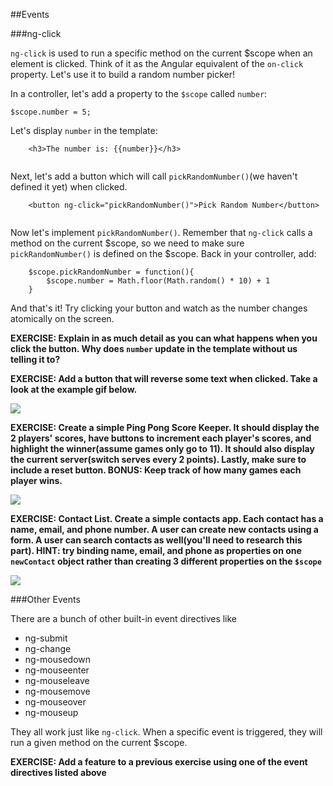 ##Events

###ng-click

`ng-click` is used to run a specific method on the current $scope when an element is clicked. Think of it as the Angular equivalent of the `on-click` property.  Let's use it to build a random number picker!

In a controller, let's add a property to the `$scope` called `number`:

```
$scope.number = 5;	
```

Let's display `number` in the template:

```
	<h3>The number is: {{number}}</h3>
	
```

Next, let's add a button which will call `pickRandomNumber()`(we haven't defined it yet) when clicked.

```
	<button ng-click="pickRandomNumber()">Pick Random Number</button>
	
```

Now let's implement `pickRandomNumber()`. Remember that `ng-click` calls a method on the current $scope, so we need to make sure `pickRandomNumber()` is defined on the $scope. Back in your controller, add:

```
	$scope.pickRandomNumber = function(){
		$scope.number = Math.floor(Math.random() * 10) + 1
	}
```

And that's it!  Try clicking your button and watch as the number changes atomically on the screen.

**EXERCISE:  Explain in as much detail as you can what happens when you click the button.  Why does `number` update in the template without us telling it to?**

**EXERCISE: Add a button that will reverse some text when clicked.  Take a look at the example gif below.**

![](http://zippy.gfycat.com/ClosedFreshGar.gif)

**EXERCISE: Create a simple Ping Pong Score Keeper.  It should display the 2 players' scores, have buttons to increment each player's scores, and highlight the winner(assume games only go to 11).  It should also display the current server(switch serves every 2 points).  Lastly, make sure to include a reset button.  BONUS: Keep track of how many games each player wins.**

![](https://i.gyazo.com/40d31881e3774f4f374503920e784931.gif)


**EXERCISE: Contact List.  Create a simple contacts app.  Each contact has a name, email, and phone number.  A user can create new contacts using a form.  A user can search contacts as well(you'll need to research this part). HINT: try binding name, email, and phone as properties on one `newContact` object rather than creating 3 different properties on the `$scope`**


![](https://i.gyazo.com/e1dba3d8e24812690d1af363630af5a6.gif)


###Other Events

There are a bunch of other built-in event directives like

* ng-submit
* ng-change
* ng-mousedown
* ng-mouseenter
* ng-mouseleave
* ng-mousemove
* ng-mouseover
* ng-mouseup

They all work just like `ng-click`.  When a specific event is triggered, they will run a given method on the current $scope.  

**EXERCISE: Add a feature to a previous exercise using one of the event directives listed above**